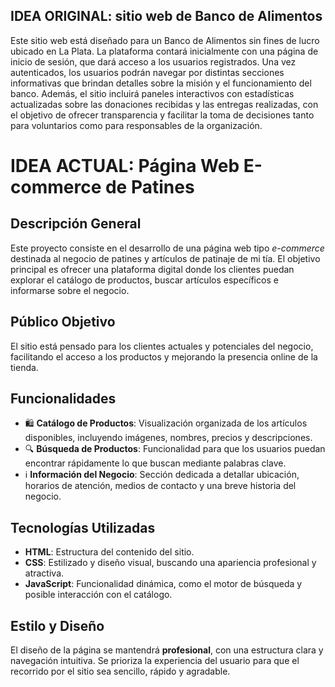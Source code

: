 ## IDEA ORIGINAL: sitio web de Banco de Alimentos
Este sitio web está diseñado para un Banco de Alimentos sin fines de lucro ubicado en La Plata. La plataforma contará inicialmente con una página de inicio de sesión, que dará acceso a los usuarios registrados. Una vez autenticados, los usuarios podrán navegar por distintas secciones informativas que brindan detalles sobre la misión y el funcionamiento del banco.
Además, el sitio incluirá paneles interactivos con estadísticas actualizadas sobre las donaciones recibidas y las entregas realizadas, con el objetivo de ofrecer transparencia y facilitar la toma de decisiones tanto para voluntarios como para responsables de la organización.

# IDEA ACTUAL: Página Web E-commerce de Patines

## Descripción General

Este proyecto consiste en el desarrollo de una página web tipo *e-commerce* destinada al negocio de patines y artículos de patinaje de mi tía. El objetivo principal es ofrecer una plataforma digital donde los clientes puedan explorar el catálogo de productos, buscar artículos específicos e informarse sobre el negocio.

## Público Objetivo

El sitio está pensado para los clientes actuales y potenciales del negocio, facilitando el acceso a los productos y mejorando la presencia online de la tienda.

## Funcionalidades

- 🛍️ **Catálogo de Productos**: Visualización organizada de los artículos disponibles, incluyendo imágenes, nombres, precios y descripciones.
- 🔍 **Búsqueda de Productos**: Funcionalidad para que los usuarios puedan encontrar rápidamente lo que buscan mediante palabras clave.
- ℹ️ **Información del Negocio**: Sección dedicada a detallar ubicación, horarios de atención, medios de contacto y una breve historia del negocio.

## Tecnologías Utilizadas

- **HTML**: Estructura del contenido del sitio.
- **CSS**: Estilizado y diseño visual, buscando una apariencia profesional y atractiva.
- **JavaScript**: Funcionalidad dinámica, como el motor de búsqueda y posible interacción con el catálogo.

## Estilo y Diseño

El diseño de la página se mantendrá **profesional**, con una estructura clara y navegación intuitiva. Se prioriza la experiencia del usuario para que el recorrido por el sitio sea sencillo, rápido y agradable.